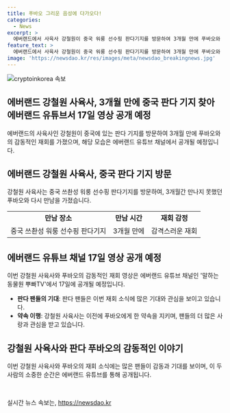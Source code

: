```yaml
---
title: 푸바오 그리운 음성에 다가오다!
categories:
  - News
excerpt: >
  에버랜드에서 사육사 강철원이 중국 워룽 선수핑 판다기지를 방문하여 3개월 만에 푸바오와 재회한 소식이 전해졌다. 에버랜드 유튜브 채널 말하는 동물원 뿌빠TV에서 17일 특별 영상을 공개할 예정으로, 팬들의 기대가 증폭되고 있다. 강 사육사는 푸바오를 보며 대견한 모습을 보니 기쁘고 믿음직스러웠다며 소감을 전하며, 팬들은 푸바오의 사진과 함께 영상을 기다리고 있다. 강 사육사와 푸바오 사이의 애틋한 이야기가 팬들의 관심을 끄는 가운데, 영상 공개를 기다리며 설레임을 고조시키고 있다.
feature_text: >
  에버랜드에서 사육사 강철원이 중국 워룽 선수핑 판다기지를 방문하여 3개월 만에 푸바오와 재회한 소식이 전해졌다. 에버랜드 유튜브 채널 말하는 동물원 뿌빠TV에서 17일 특별 영상을 공개할 예정으로, 팬들의 기대가 증폭되고 있다. 강 사육사는 푸바오를 보며 대견한 모습을 보니 기쁘고 믿음직스러웠다며 소감을 전하며, 팬들은 푸바오의 사진과 함께 영상을 기다리고 있다. 강 사육사와 푸바오 사이의 애틋한 이야기가 팬들의 관심을 끄는 가운데, 영상 공개를 기다리며 설레임을 고조시키고 있다.
image: 'https://newsdao.kr/res/images/meta/newsdao_breakingnews.jpg'
---
```


<p><img src="https://newsdao.kr/res/images/meta/newsdao_breakingnews.jpg" alt="cryptoinkorea 속보" /></p>

<h2 data-ke-size="size26">에버랜드 강철원 사육사, 3개월 만에 중국 판다 기지 찾아 에버랜드 유튜브서 17일 영상 공개 예정</h2>

<p data-ke-size="size16">에버랜드의 사육사인 강철원이 중국에 있는 판다 기지를 방문하여 3개월 만에 푸바오와의 감동적인 재회를 가졌으며, 해당 모습은 에버랜드 유튜브 채널에서 공개될 예정입니다.</p>

<h2 data-ke-size="size24">에버랜드 강철원 사육사, 중국 판다 기지 방문</h2>

<p data-ke-size="size16">강철원 사육사는 중국 쓰촨성 워룽 선수핑 판다기지를 방문하여, 3개월간 만나지 못했던 푸바오와 다시 만남을 가졌습니다.</p>

<table>
    <tr>
        <td style="text-align: center; height: 17px;"><b>만남 장소</b></td>
        <td style="text-align: center; height: 17px;"><b>만남 시간</b></td>
        <td style="text-align: center; height: 17px;"><b>재회 감정</b></td>
    </tr>
    <tr>
        <td style="text-align: center; height: 17px;">중국 쓰촨성 워룽 선수핑 판다기지</td>
        <td style="text-align: center; height: 17px;">3개월 만에</td>
        <td style="text-align: center; height: 17px;">감격스러운 재회</td>
    </tr>
</table>

<h2 data-ke-size="size24">에버랜드 유튜브 채널 17일 영상 공개 예정</h2>

<p data-ke-size="size16">이번 강철원 사육사와 푸바오의 감동적인 재회 영상은 에버랜드 유튜브 채널인 '말하는 동물원 뿌빠TV'에서 17일에 공개될 예정입니다.</p>

<ul>
    <li><b>판다 팬들의 기대</b>: 판다 팬들은 이번 재회 소식에 많은 기대와 관심을 보이고 있습니다.</li>
    <li><b>약속 이행</b>: 강철원 사육사는 이전에 푸바오에게 한 약속을 지키며, 팬들의 더 많은 사랑과 관심을 받고 있습니다.</li>
</ul>

<h2 data-ke-size="size24">강철원 사육사와 판다 푸바오의 감동적인 이야기</h2>

<p data-ke-size="size16">이번 강철원 사육사와 푸바오의 재회 소식에는 많은 팬들이 감동과 기대를 보이며, 이 두 사람의 소중한 순간은 에버랜드 유튜브를 통해 공개됩니다.</p>

<p data-ke-size="size16">&nbsp;</p>
실시간 뉴스 속보는, <a href="https://newsdao.kr" rel="dofollow">https://newsdao.kr</a>


